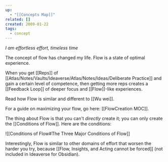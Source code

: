 ```yaml
---
up:
  - "[[Concepts Map]]"
related: []
created: 2009-01-22
tags:
  - concept
---
```


*I am effortless effort, timeless time*

The concept of flow has changed my life. Flow is a state of optimal experience.

When you get [[Reps]] of [[Atlas/Notes/Vaults/Ideaverse/Atlas/Notes/Ideas/Deliberate Practice]] and gain a certain level of competence, then getting more reps creates a [[Feedback Loop]] of deeper focus and [[Flow]]-like experiences.

Read how Flow is similar and different to [[Wu wei]]. 

For a guide on maximizing your flow, go here: [[FlowCreation MOC]].

The thing about Flow is that you can't *directly* create it; you can only create the [[Conditions of Flow]]. Here are the conditions:

![[Conditions of Flow#The Three Major Conditions of Flow]]

Interestingly, Flow is similar to other domains of effort that worsen the harder you try, because [[Flow, Insights, and Acting cannot be forced]] (not included in Ideaverse for Obsidian).